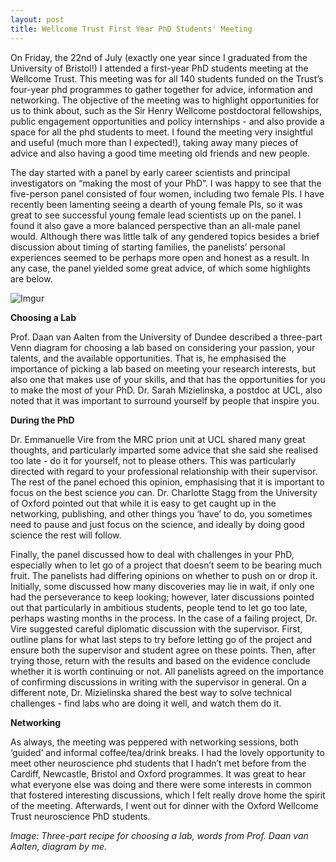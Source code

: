 ```yaml
---
layout: post
title: Wellcome Trust First Year PhD Students' Meeting
---
```


On Friday, the 22nd of July (exactly one year since I graduated from the University of Bristol!) I attended a first-year PhD students meeting at the Wellcome Trust. This meeting was for all 140 students funded on the Trust’s four-year phd programmes to gather together for advice, information and networking. The objective of the meeting was to highlight opportunities for us to think about, such as the Sir Henry Wellcome postdoctoral fellowships, public engagement opportunities and policy internships - and also provide a space for all the phd students to meet. I found the meeting very insightful and useful (much more than I expected!), taking away many pieces of advice and also having a good time meeting old friends and new people.

The day started with a panel by early career scientists and principal investigators on “making the most of your PhD”. I was happy to see that the five-person panel consisted of four women, including two female PIs. I have recently been lamenting seeing a dearth of young female PIs, so it was great to see successful young female lead scientists up on the panel. I found it also gave a more balanced perspective than an all-male panel would. Although there was little talk of any gendered topics besides a brief discussion about timing of starting families, the panelists’ personal experiences seemed to be perhaps more open and honest as a result. In any case, the panel yielded some great advice, of which some highlights are below.

![Imgur](http://i.imgur.com/oVqZp2b.png)

**Choosing a Lab**

Prof. Daan van Aalten from the University of Dundee described a three-part Venn diagram for choosing a lab based on considering your passion, your talents, and the available opportunities. That is, he emphasised the importance of picking a lab based on meeting your research interests, but also one that makes use of your skills, and that has the opportunities for you to make the most of your PhD. Dr. Sarah Mizielinska, a postdoc at UCL, also noted that it was important to surround yourself by people that inspire you.

**During the PhD**

Dr. Emmanuelle Vire from the MRC prion unit at UCL shared many great thoughts, and particularly imparted some advice that she said she realised too late - do it for yourself, not to please others. This was particularly directed with regard to your professional relationship with their supervisor. The rest of the panel echoed this opinion, emphasising that it is important to focus on the best science *you* can. Dr. Charlotte Stagg from the University of Oxford pointed out that while it is easy to get caught up in the networking, publishing, and other things you ‘have’ to do, you sometimes need to pause and just focus on the science, and ideally by doing good science the rest will follow.

Finally, the panel discussed how to deal with challenges in your PhD, especially when to let go of a project that doesn’t seem to be bearing much fruit. The panelists had differing opinions on whether to push on or drop it. Initially, some discussed how many discoveries may lie in wait, if only one had the perseverance to keep looking; however, later discussions pointed out that particularly in ambitious students, people tend to let go too late, perhaps wasting months in the process. In the case of a failing project, Dr. Vire suggested careful diplomatic discussion with the supervisor. First, outline plans for what last steps to try before letting go of the project and ensure both the supervisor and student agree on these points. Then, after trying those, return with the results and based on the evidence conclude whether it is worth continuing or not. All panelists agreed on the importance of confirming discussions in writing with the supervisor in general. On a different note, Dr. Mizielinska shared the best way to solve technical challenges - find labs who are doing it well, and watch them do it.

**Networking**

As always, the meeting was peppered with networking sessions, both ‘guided’ and informal coffee/tea/drink breaks. I had the lovely opportunity to meet other neuroscience phd students that I hadn’t met before from the Cardiff, Newcastle, Bristol and Oxford programmes. It was great to hear what everyone else was doing and there were some interests in common that fostered interesting discussions, which I felt really drove home the spirit of the meeting. Afterwards, I went out for dinner with the Oxford Wellcome Trust neuroscience PhD students.

*Image: Three-part recipe for choosing a lab, words from Prof. Daan van Aalten, diagram by me.*